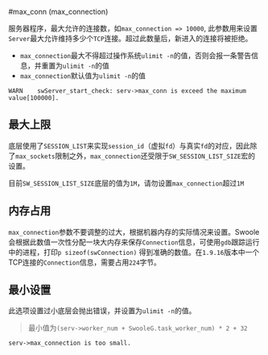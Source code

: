 #max_conn (max_connection)

服务器程序，最大允许的连接数，如`max_connection => 10000`, 此参数用来设置`Server`最大允许维持多少个`TCP`连接。超过此数量后，新进入的连接将被拒绝。

* `max_connection`最大不得超过操作系统`ulimit -n`的值，否则会报一条警告信息，并重置为`ulimit -n`的值
* `max_connection`默认值为`ulimit -n`的值

```
WARN	swServer_start_check: serv->max_conn is exceed the maximum value[100000].
```

最大上限
----
底层使用了`SESSION_LIST`来实现`session_id`（虚拟`fd`）与真实`fd`的对应，因此除了`max_sockets`限制之外，`max_connection`还受限于`SW_SESSION_LIST_SIZE`宏的设置。

目前`SW_SESSION_LIST_SIZE`底层的值为`1M`，请勿设置`max_connection`超过`1M`

内存占用
-----
`max_connection`参数不要调整的过大，根据机器内存的实际情况来设置。Swoole会根据此数值一次性分配一块大内存来保存`Connection`信息，可使用`gdb`跟踪运行中的进程，打印`p sizeof(swConnection)` 得到准确的数值。在`1.9.16`版本中一个TCP连接的`Connection`信息，需要占用`224`字节。

最小设置
----
此选项设置过小底层会抛出错误，并设置为`ulimit -n`的值。
> 最小值为`(serv->worker_num + SwooleG.task_worker_num) * 2 + 32`

```
serv->max_connection is too small.
```


